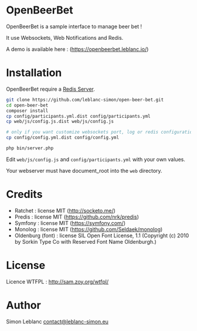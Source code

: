 OpenBeerBet
===========

OpenBeerBet is a sample interface to manage beer bet !

It use Websockets, Web Notifications and Redis.

A demo is available here : (https://openbeerbet.leblanc.io/)

Installation
============

OpenBeerBet require a [Redis Server](http://redis.io/).

```bash
git clone https://github.com/leblanc-simon/open-beer-bet.git
cd open-beer-bet
composer install
cp config/participants.yml.dist config/participants.yml
cp web/js/config.js.dist web/js/config.js

# only if you want customize websockets port, log or redis configuration
cp config/config.yml.dist config/config.yml

php bin/server.php
```

Edit ```web/js/config.js``` and ```config/participants.yml``` with your own values.

Your webserver must have document_root into the ```web``` directory.

Credits
=======

* Ratchet : license MIT (http://socketo.me/)
* Predis : license MIT (https://github.com/nrk/predis)
* Symfony : license MIT (https://symfony.com/)
* Monolog : license MIT (https://github.com/Seldaek/monolog)
* Oldenburg (font) : license SIL Open Font License, 1.1 (Copyright (c) 2010 by Sorkin Type Co with Reserved Font Name Oldenburgh.)

License
=======

Licence WTFPL : http://sam.zoy.org/wtfpl/

Author
======

Simon Leblanc <contact@leblanc-simon.eu>
